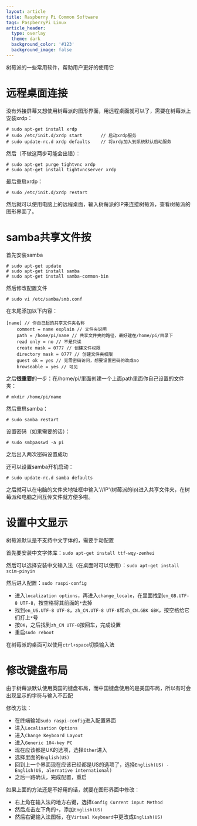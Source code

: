 ```yaml
---
layout: article
title: Raspberry Pi Common Software
tags: PaspberryPi Linux
article_header:
  type: overlay
  theme: dark
  background_color: '#123'
  background_image: false
---
```


树莓派的一些常用软件，帮助用户更好的使用它

<!--more-->

# 远程桌面连接

没有外接屏幕又想使用树莓派的图形界面，用远程桌面就可以了，需要在树莓派上安装xrdp：

```
# sudo apt-get install xrdp  
# sudo /etc/init.d/xrdp start       // 启动xrdp服务  
# sudo update-rc.d xrdp defaults    // 将xrdp加入到系统默认启动服务
```

然后（不做这两步可能会出错）：  

```
# sudo apt-get purge tightvnc xrdp  
# sudo apt-get install tightvncserver xrdp 
```

最后重启xrdp：

```
# sudo /etc/init.d/xrdp restart
```

然后就可以使用电脑上的远程桌面，输入树莓派的IP来连接树莓派，查看树莓派的图形界面了。


# samba共享文件按

首先安装samba  

```
# sudo apt-get update  
# sudo apt-get install samba  
# sudo apt-get install samba-common-bin  
```

然后修改配置文件

```
# sudo vi /etc/samba/smb.conf
```

在末尾添加以下内容：  

```
[name] // 你自己起的共享文件夹名称  
    comment = name explain // 文件夹说明  
    path = /home/pi/name // 共享文件夹的路径，最好建在/home/pi/目录下  
    read only = no // 不是只读  
    create mask = 0777 // 创建文件权限  
    directory mask = 0777 // 创建文件夹权限  
    guest ok = yes // 无需密码访问，想要设置密码的改成no  
    browseable = yes // 可见  
```

之后**很重要**的一步：在/home/pi/里面创建一个上面path里面你自己设置的文件夹：

```  
# mkdir /home/pi/name
```

然后重启samba：

```
# sudo samba restart
```

设置密码（如果需要的话）：

```
# sudo smbpasswd -a pi  
```

之后出入两次密码设置成功  

还可以设置samba开机启动：  

```
# sudo update-rc.d samba defaults  
```

之后就可以在电脑的文件夹地址框中输入'//IP'(树莓派的ip)进入共享文件夹，在树莓派和电脑之间互传文件就方便多啦。


# 设置中文显示

树莓派默认是不支持中文字体的，需要手动配置

首先要安装中文字体库：`sudo apt-get install ttf-wqy-zenhei`

然后可以选择安装中文输入法（在桌面时可以使用）：`sudo apt-get install scim-pinyin`

然后进入配置：`sudo raspi-config`
- 进入`localization options`，再进入`change_locale`，在里面找到`en_GB.UTF-8 UTF-8`，按空格将其前面的`*`去掉
- 找到`en_US.UTF-8 UTF-8`，`zh_CN.UTF-8 UTF-8`和`zh_CN.GBK GBK`，按空格给它们打上`*`号
- 按`OK`，之后找到`zh_CN UTF-8`按回车，完成设置
- 重启`sudo reboot`

在树莓派的桌面可以使用`ctrl+space`切换输入法


# 修改键盘布局

由于树莓派默认使用英国的键盘布局，而中国键盘使用的是美国布局，所以有时会出现显示的字符与输入不匹配

修改方法：
- 在终端输如`sudo raspi-config`进入配置界面
- 进入`Localisation Options`
- 进入`Change Keyboard Layout`
- 进入`Generic 104-key PC`
- 现在应该都是UK的选项，选择`Other`进入
- 选择里面的`English(US)`
- 回到上一个界面现在应该已经都是US的选项了，选择`English(US) - English(US, alernative international)` 
- 之后一路确认，完成配置，重启

如果上面的方法还是不好用的话，就要在图形界面中修改：
- 右上角在输入法的地方右键，选择`Config Current input Method`
- 然后点击左下角的`+`，添加`English(US)`
- 然后右键输入法图标，在`Virtual Keyboard`中更改成`English(US)`
